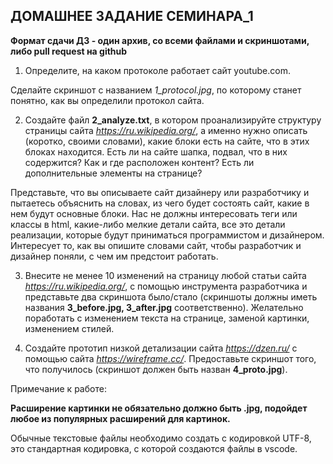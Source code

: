 ## ДОМАШНЕЕ ЗАДАНИЕ СЕМИНАРА_1
**Формат сдачи ДЗ - один архив, со всеми файлами и скриншотами, либо pull request на github**

1. Определите, на каком протоколе работает сайт youtube.com.

Сделайте скриншот с названием *1_protocol.jpg*, по которому станет понятно, как вы определили протокол сайта.

2. Создайте файл **2_analyze.txt**, в котором проанализируйте структуру страницы сайта *https://ru.wikipedia.org/*, а именно нужно описать (коротко, своими словами), какие блоки есть на сайте, что в этих блоках находится. Есть ли на сайте шапка, подвал, что в них содержится? Как и где расположен контент? Есть ли дополнительные элементы на странице?

Представьте, что вы описываете сайт дизайнеру или разработчику и пытаетесь объяснить на словах, из чего будет состоять сайт, какие в нем будут основные блоки. Нас не должны интересовать теги или классы в html, какие-либо мелкие детали сайта, все это детали реализации, которые будут приниматься программистом и дизайнером. Интересует то, как вы опишите словами сайт, чтобы разработчик и дизайнер поняли, с чем им предстоит работать.

3. Внесите не менее 10 изменений на страницу любой статьи сайта *https://ru.wikipedia.org/*, с помощью инструмента разработчика и представьте два скриншота было/стало (скриншоты должны иметь названия **3_before.jpg, 3_after.jpg** соответственно). Желательно поработать с изменением текста на странице, заменой картинки, изменением стилей.

4. Создайте прототип низкой детализации сайта *https://dzen.ru/* с помощью сайта *https://wireframe.cc/*. Предоставьте скриншот того, что получилось (скриншот должен быть назван **4_proto.jpg**).

Примечание к работе:

**Расширение картинки не обязательно должно быть .jpg, подойдет любое из популярных расширений для картинок.**

Обычные текстовые файлы необходимо создать с кодировкой UTF-8, это стандартная кодировка, с которой создаются файлы в vscode.